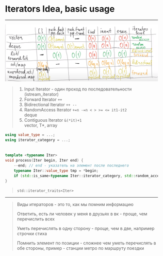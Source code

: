 # Iterators Idea, basic usage
***
![img_1.png](img_1.png)
> 1. Input Iterator - один проход по последовательности (istream_iterator)
> 2. Forward Iterator ``++``
> 3. Bidirectional Iterator ``++ --``
> 4. RandomAccess Iterator ``+=n -=n < > >= <= it1-it2``  
> deque
> 5. Contiguous Iterator ``&(*it)+1``  
> vector, T*, array

```c++
using value_type = ...;
using iterator_category = ...;


template <typename Iter>
void process(Iter begin, Iter end) {
    --end; // end - указатель на элемент после последнего
    typename Iter::value_type tmp = *begin;
    if (std::is_same<typename Iter::iterator_category, std::random_access_iterator_tag>)
}
```

> ``std::iterator_traits<Iter>``
***
> Виды итераторов - это то, как мы помним информацию
> 
> Ответить, есть ли человек у меня в друзьях в вк - проще, чем перечислить всех
> 
> Уметь перечислять в одну сторону - проще, чем в две, например строчки стиха
> 
> Помнить элемент по позиции - сложнее чем уметь перечислять в обе стороны, 
> пример - станции метро по маршруту поездки
>